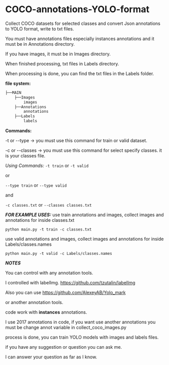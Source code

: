 # COCO-annotations-YOLO-format

Collect COCO datasets for selected classes and convert Json annotations to YOLO format, write to txt files.

You must have annotations files especially instances annotations and it must be in Annotations directory.

If you have images, it must be in Images directory.

When finished processing, txt files in Labels directory.

When processing is done, you can find the txt files in the Labels folder.

**file system:**

```bash
├──MAIN
    ├──Images
        images
    ├──Annotations
        annotations
    ├──Labels
        labels
```

**Commands:**

-t or --type -> you must use this command for train or valid dataset.

-c or --classes -> you must use this command for select specify classes. it is your classes file.

_Using Commands:_
`-t train` or `-t valid`

or

`--type train` or `--type valid`

and

`-c classes.txt`
or
`--classes classes.txt`

**_FOR EXAMPLE USES:_**
use train annotations and images, collect images and annotations for inside classes.txt

```Shell
python main.py -t train -c classes.txt
```

use valid annotations and images, collect images and annotations for inside Labels/classes.names

```Shell
python main.py -t valid -c Labels/classes.names
```

**_NOTES_**

You can control with any annotation tools.

I controlled with labelImg.
<https://github.com/tzutalin/labelImg>

Also you can use
<https://github.com/AlexeyAB/Yolo_mark>

or another annotation tools.

code work with **instances** annotations.

I use 2017 annotations in code, if you want use another annotations you must be change annot variable in collect_coco_images.py

process is done, you can train YOLO models with images and labels files.

if you have any suggestion or question you can ask me.

I can answer your question as far as I know.
